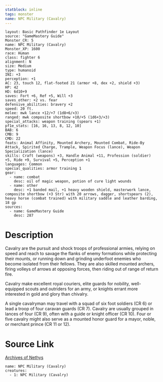 ```yaml
---
statblock: inline
tags: monster
name: NPC Military (Cavalry)
---
```

```statblock
layout: Basic Pathfinder 1e Layout
source: "GameMastery Guide"
Monster_CR: 5
name: NPC Military (Cavalry)
Monster_XP: 1600
race: Human
class: fighter 6
alignment: N
size: Medium
type: humanoid
INI: +3
perception: +1
AC: 23, touch 12, flat-footed 21 (armor +8, dex +2, shield +3)
HP: 42
HD: 6d10+9
saves: Fort +6, Ref +5, Will +3
saves_other: +2 vs. fear
defensive_abilities: bravery +2
speed: 20 ft.
melee: mwk lance +12/+7 (1d8+6/×3)
ranged: mwk composite shortbow +10/+5 (1d6+3/×3)
special_attacks: weapon training (spears +1)
pf1e_stats: [16, 16, 13, 8, 12, 10]
BAB: 6
CMB: 9
CMD: 22
feats: Animal Affinity, Mounted Archery, Mounted Combat, Ride-By Attack, Spirited Charge, Trample, Weapon Focus (lance), Weapon Specialization (lance)
skills: Craft (weapons) +3, Handle Animal +11, Profession (soldier) +5, Ride +9, Survival +5, Perception +1
languages: Common
special_qualities: armor training 1
gear:
  - name: combat
    desc: oil of magic weapon, potion of cure light wounds
  - name: other
    desc: +1 banded mail, +1 heavy wooden shield, masterwork lance, composite shortbow (+3 Str) with 20 arrows, dagger, shortspears (2), heavy horse (combat trained) with military saddle and leather barding, 18 gp
sources:
  - name: GameMastery Guide
    desc: 287
```
# Description
Cavalry are the pursuit and shock troops of professional armies, relying on speed and reach to savage the flanks of enemy formations while protecting their mounts, or running down and grinding underfoot enemies who become isolated from their fellows. They are also skilled mounted archers, firing volleys of arrows at opposing forces, then riding out of range of return fire.

Cavalry make excellent royal couriers, elite guards for nobility, well-equipped scouts and outriders for an army, or knights errant more interested in gold and glory than chivalry.

A single cavalryman may travel with a squad of six foot soldiers (CR 6) or lead a troop of four caravan guards (CR 7). Cavalry are usually grouped in lances of four (CR 9), often with a guide or knight officer (CR 10). Four or five cavalry might also serve as a mounted honor guard for a mayor, noble, or merchant prince (CR 11 or 12).
# Source Link
[Archives of Nethys](https://aonprd.com/NPCDisplay.aspx?ItemName=Military%20(Cavalry))
```encounter-table
name: NPC Military (Cavalry)
creatures:
  - 1: NPC Military (Cavalry)
```
